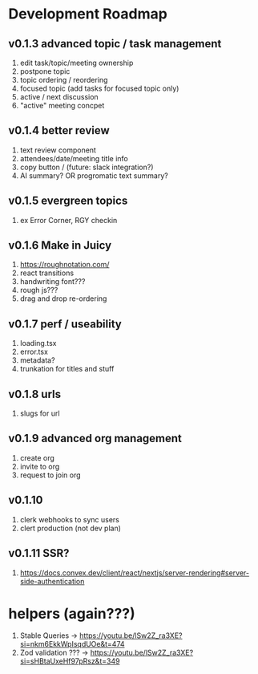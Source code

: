 # Development Roadmap

## v0.1.3 advanced topic / task management
1. edit task/topic/meeting ownership
1. postpone topic
1. topic ordering / reordering
1. focused topic (add tasks for focused topic only)
1. active / next discussion
1. "active" meeting concpet

## v0.1.4 better review
1. text review component
1. attendees/date/meeting title info
1. copy button / (future: slack integration?)
1. AI summary? OR progromatic text summary?

## v0.1.5 evergreen topics
1. ex Error Corner, RGY checkin

## v0.1.6 Make in Juicy
1. https://roughnotation.com/
1. react transitions
1. handwriting font???
1. rough js???
1. drag and drop re-ordering

## v0.1.7 perf / useability 
1. loading.tsx
1. error.tsx
1. metadata?
1. trunkation for titles and stuff

## v0.1.8 urls
1. slugs for url

## v0.1.9 advanced org management
1. create org
1. invite to org
1. request to join org

## v0.1.10
1. clerk webhooks to sync users 
1. clert production (not dev plan)

## v0.1.11 SSR?
1. https://docs.convex.dev/client/react/nextjs/server-rendering#server-side-authentication

# helpers (again???)
1. Stable Queries -> https://youtu.be/lSw2Z_ra3XE?si=nkm6EkkWpIsqdUOe&t=474
1. Zod validation ??? -> https://youtu.be/lSw2Z_ra3XE?si=sHBtaUxeHf97pRsz&t=349